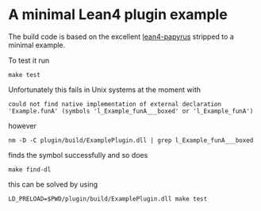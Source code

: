 # A minimal Lean4 plugin example

The build code is based on the excellent [lean4-papyrus](https://github.com/tydeu/lean4-papyrus/tree/master) stripped to a minimal example.

To test it run
```
make test
```
Unfortunately this fails in Unix systems at the moment with 
```
could not find native implementation of external declaration 'Example.funA' (symbols 'l_Example_funA___boxed' or 'l_Example_funA')
```
however 
```
nm -D -C plugin/build/ExamplePlugin.dll | grep l_Example_funA___boxed
```
finds the symbol successfully and so does
```
make find-dl
```
this can be solved by using
```
LD_PRELOAD=$PWD/plugin/build/ExamplePlugin.dll make test
```
